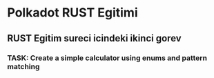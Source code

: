 # Polkadot RUST Egitimi

## RUST Egitim sureci icindeki ikinci gorev

### TASK: Create a simple calculator using enums and pattern matching
